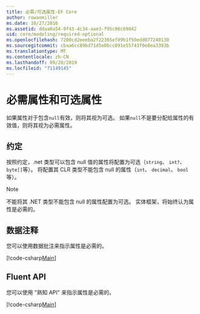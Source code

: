 ```yaml
---
title: 必需/可选属性-EF Core
author: rowanmiller
ms.date: 10/27/2016
ms.assetid: ddaa0a54-9f43-4c34-aae3-f95c96c69842
uid: core/modeling/required-optional
ms.openlocfilehash: 7200cd2eeeba2f22365ef09b1f50edd077240130
ms.sourcegitcommit: cbaa6cc89bd71d5e0bcc891e55743f0e8ea3393b
ms.translationtype: MT
ms.contentlocale: zh-CN
ms.lasthandoff: 09/20/2019
ms.locfileid: "71149145"
---
```

# <a name="required-and-optional-properties"></a>必需属性和可选属性

如果属性对于包含`null`有效，则将其视为可选。 如果`null`不是要分配给属性的有效值，则将其视为必需属性。

## <a name="conventions"></a>约定

按照约定，.net 类型可以包含 null 值的属性将配置为可选（`string`、 `int?`、 `byte[]`等）。 将配置其 CLR 类型不能包含 null 的属性（`int`、 `decimal`、 `bool`等）。

> [!NOTE]  
> 不能将其 .NET 类型不能包含 null 的属性配置为可选。 实体框架，将始终认为属性是必需的。

## <a name="data-annotations"></a>数据注释

您可以使用数据批注来指示属性是必需的。

[!code-csharp[Main](../../../samples/core/Modeling/DataAnnotations/Samples/Required.cs?highlight=14)]

## <a name="fluent-api"></a>Fluent API

您可以使用 "熟知 API" 来指示属性是必需的。

[!code-csharp[Main](../../../samples/core/Modeling/FluentAPI/Samples/Required.cs?highlight=11-13)]

